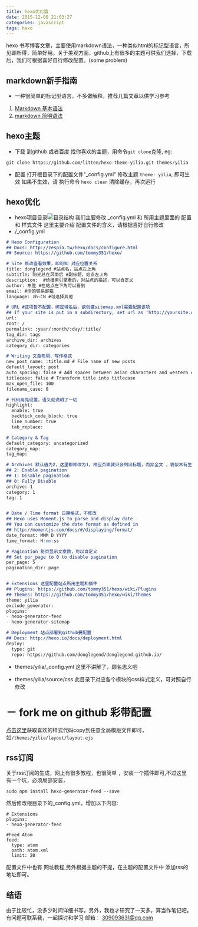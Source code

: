 ```yaml
---
title: hexo优化篇
date: 2015-12-08 21:03:27
categories: javascript
tags: hexo
---
```

hexo 书写博客文章，主要使用markdown语法，一种类似html的标记型语言，所见即所得，简单好用。关于美观方面，github上有很多的主题可供我们选择，下载后，我们可根据喜好自行修改配置。(some problem)

<!-- more -->
## markdown新手指南
- 一种很简单的标记型语言，不多做解释，推荐几篇文章以供学习参考
 1. [Markdown 基本语法](https://github.com/younghz/Markdown "_blank")
 2. [markdown 简明语法](http://lutaf.com/markdown-simple-usage.htm  "_blank")

## hexo主题
- 下载 到github 或者百度 找你喜欢的主题，用命令`git clone`克隆, eg:
```
git clone https://github.com/litten/hexo-theme-yilia.git themes/yilia
```
- 配置
 打开根目录下的配置文件"_config.yml" 修改主题 `theme: yilia`, 即可生效
 如果不生效，请 执行命令 `hexo clean` 清除缓存，再次运行

## hexo优化
- hexo项目目录![目录结构](/images/hexo_dir.png)
 我们主要修改  _config.yml 和 所用主题里面的 配置和 样式文件
 这里主要介绍 配置文件的含义，请根据喜好自行修改
- /_config.yml

```markdown
# Hexo Configuration
## Docs: http://zespia.tw/hexo/docs/configure.html
## Source: https://github.com/tommy351/hexo/

# Site 修改查看效果，即可知 对应位置关系
title: donglegend #站点名，站点左上角
subtitle: 阳光总在风雨后 #副标题，站点左上角
description:  #给搜索引擎看的，对站点的描述，可以自定义
author: 东胜 #在站点左下角可以看到
email: #你的联系邮箱
language: zh-CN #可选择其他

# URL #这项暂不配置，绑定域名后，欲创建sitemap.xml需要配置该项
## If your site is put in a subdirectory, set url as 'http://yoursite.com/child' and root as '/child/'
url: 
root: /
permalink: :year/:month/:day/:title/
tag_dir: tags
archive_dir: archives
category_dir: categories

# Writing 文章布局、写作格式
new_post_name: :title.md # File name of new posts
default_layout: post
auto_spacing: false # Add spaces between asian characters and western characters
titlecase: false # Transform title into titlecase
max_open_file: 100
filename_case: 0

# 代码高亮设置，语义就说明了一切
highlight:
  enable: true
  backtick_code_block: true
  line_number: true
  tab_replace:

# Category & Tag
default_category: uncategorized
category_map:
tag_map:

# Archives 默认值为2，这里都修改为1，相应页面就只会列出标题，而非全文 ，貌似木有生效
## 2: Enable pagination
## 1: Disable pagination
## 0: Fully Disable
archive: 1
category: 1
tag: 1


# Date / Time format 日期格式，不修改
## Hexo uses Moment.js to parse and display date
## You can customize the date format as defined in
## http://momentjs.com/docs/#/displaying/format/
date_format: MMM D YYYY
time_format: H:mm:ss

# Pagination 每页显示文章数，可以自定义
## Set per_page to 0 to disable pagination
per_page: 5
pagination_dir: page


# Extensions 这里配置站点所用主题和插件
## Plugins: https://github.com/tommy351/hexo/wiki/Plugins
## Themes: https://github.com/tommy351/hexo/wiki/Themes
theme: yilia
exclude_generator:
plugins:
- hexo-generator-feed
- hexo-generator-sitemap

# Deployment 站点部署到github要配置
## Docs: http://hexo.io/docs/deployment.html
deploy:
  type: git
  repo: https://github.com/donglegend/donglegend.github.io/
```

- themes/yilia/_config.yml 
 这里不讲解了，顾名思义吧

- themes/yilia/source/css
 此目录下对应各个模块的css样式定义，可对照自行修改

# － fork me on github 彩带配置
  [点击这里](https://github.com/blog/273-github-ribbons "_blank")获取喜欢的样式代码copy到任意全局模版文件即可，如`/themes/yilia/layout/layout.ejs`


## rss订阅
 关于rss订阅的生成，网上有很多教程，也很简单 ，安装一个插件即可,不过这里有一个坑，必须局部安装，
 ```
 sudo npm install hexo-generator-feed --save
 ```
 然后修改根目录下的_config.yml，增加以下内容:
```
# Extensions
plugins:
- hexo-generator-feed

#Feed Atom
feed:
  type: atom
  path: atom.xml
  limit: 20
```
配置文件中也有 网址教程,另外根据主题的不提，在主题的配置文件中 添加rss的地址即可。


 ## 结语
  由于比较忙，没多少时间详细书写，另外，我也才研究了一天多，算当作笔记吧。有问题可联系我，一起探讨和学习
  邮箱： 309093631@qq.com
